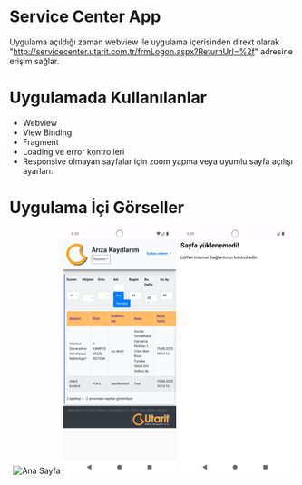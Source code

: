 # Service Center App
Uygulama açıldığı zaman webview ile uygulama içerisinden direkt olarak "http://servicecenter.utarit.com.tr/frmLogon.aspx?ReturnUrl=%2f" adresine erişim sağlar.

# Uygulamada Kullanılanlar
- Webview
- View Binding
- Fragment
- Loading ve error kontrolleri
- Responsive olmayan sayfalar için zoom yapma veya uyumlu sayfa açılışı ayarları.

# Uygulama İçi Görseller

<p align="center"> 
  <img src="screenshots/service_center-1.png" alt="Ana Sayfa" width="200"/>
  <img src="screenshots/service_center-2.png" alt="Giriş Sonrası" width="200"/>
  <img src="screenshots/service_center-3.png" alt="Hata Ekranı" width="200"/>
</p>
